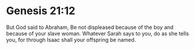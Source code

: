 # Genesis 21:12

But God said to Abraham, Be not displeased because of the boy and because of your slave woman. Whatever Sarah says to you, do as she tells you, for through Isaac shall your offspring be named.
